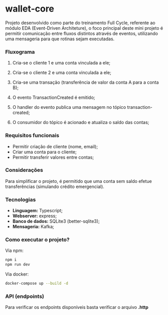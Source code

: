 # wallet-core

Projeto desenvolvido como parte do treinamento Full Cycle, referente ao módulo EDA (Event-Driven Architeture), o
foco principal deste mini projeto é permitir comunicação entre fluxos distintos através de eventos, utilizando uma
mensageria para que rotinas sejam executadas.

### Fluxograma

1. Cria-se o cliente 1 e uma conta vinculada a ele;

2. Cria-se o cliente 2 e uma conta vinculada a ele;

3. Cria-se uma transação (transferência de valor da conta A para a conta B);

4. O evento TransactionCreated é emitido;

5. O handler do evento publica uma mensagem no tópico transaction-created;

6. O consumidor do tópico é acionado e atualiza o saldo das contas;

### Requisitos funcionais

- Permitir criação de cliente (nome, email);
- Criar uma conta para o cliente;
- Permitir transferir valores entre contas;

### Considerações

Para simplificar o projeto, é permitido que uma conta sem saldo efetue transferências (simulando crédito emergencial).

### Tecnologias

- **Linguagem:** Typescript;
- **Webserver:** express;
- **Banco de dados:** SQLite3 (better-sqlite3);
- **Mensageria:** Kafka;

### Como executar o projeto?

Via npm:

```sh
npm i
npm run dev

```

Via docker:

```sh
docker-compose up --build -d
```

### API (endpoints)

Para verificar os endpoints disponíveis basta verificar o arquivo **.http**
